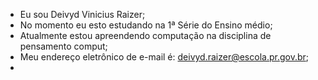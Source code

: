 * Eu sou Deivyd Vinicius Raizer;
*  No momento eu esto estudando na 1ª Série do Ensino médio;
* Atualmente estou apreendendo computação na disciplina de pensamento comput;
*  Meu endereço eletrônico de e-mail é: deivyd.raizer@escola.pr.gov.br;
*  
